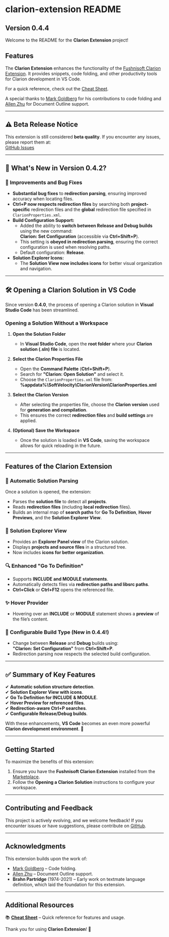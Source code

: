 # clarion-extension README  
## Version 0.4.4  

Welcome to the README for the **Clarion Extension** project!  

## Features  

The **Clarion Extension** enhances the functionality of the [Fushnisoft Clarion Extension](https://marketplace.visualstudio.com/items?itemName=Fushnisoft.Clarion). It provides snippets, code folding, and other productivity tools for Clarion development in VS Code.  

For a quick reference, check out the [Cheat Sheet](https://github.com/msarson/Clarion-Extension/blob/master/docs/CheatSheet.md).  

A special thanks to [Mark Goldberg](https://github.com/MarkGoldberg) for his contributions to code folding and [Allen Zhu](https://github.com/celeron533) for Document Outline support.  

---

## ⚠️ Beta Release Notice  
This extension is still considered **beta quality**. If you encounter any issues, please report them at:  
[GitHub Issues](https://github.com/msarson/Clarion-Extension/issues)

---

## 🚀 What's New in Version 0.4.2?  

### 🔧 **Improvements and Bug Fixes**  
- **Substantial bug fixes** to **redirection parsing**, ensuring improved accuracy when locating files.  
- **Ctrl+P now respects redirection files** by searching both **project-specific** redirection files and the **global** redirection file specified in `ClarionProperties.xml`.  
- **Build Configuration Support:**  
  - Added the ability to **switch between Release and Debug builds** using the new command:  
    **Clarion: Set Configuration** (accessible via **Ctrl+Shift+P**).  
  - This setting is **obeyed in redirection parsing**, ensuring the correct configuration is used when resolving paths.  
  - Default configuration: **Release**.  
- **Solution Explorer Icons:**  
  - The **Solution View now includes icons** for better visual organization and navigation.  

---

## 🛠 Opening a Clarion Solution in VS Code  

Since version **0.4.0**, the process of opening a Clarion solution in **Visual Studio Code** has been streamlined.  

### **Opening a Solution Without a Workspace**  

1. **Open the Solution Folder**  
   - In **Visual Studio Code**, open the **root folder** where your **Clarion solution (.sln) file** is located.  

2. **Select the Clarion Properties File**  
   - Open the **Command Palette** (**Ctrl+Shift+P**).  
   - Search for **"Clarion: Open Solution"** and select it.  
   - Choose the `ClarionProperties.xml` file from:  
     **%appdata%\SoftVelocity\ClarionVersion\ClarionProperties.xml**  

3. **Select the Clarion Version**  
   - After selecting the properties file, choose the **Clarion version** used for **generation and compilation**.  
   - This ensures the correct **redirection files** and **build settings** are applied.  

4. **(Optional) Save the Workspace**  
   - Once the solution is loaded in **VS Code**, saving the workspace allows for quick reloading in the future.  

---

## Features of the Clarion Extension  

### 📌 **Automatic Solution Parsing**  
Once a solution is opened, the extension:  
- Parses the **solution file** to detect all **projects**.  
- Reads **redirection files** (including **local redirection** files).  
- Builds an internal map of **search paths** for **Go To Definition**, **Hover Previews**, and the **Solution Explorer View**.  

### 📂 **Solution Explorer View**  
- Provides an **Explorer Panel view** of the Clarion solution.  
- Displays **projects and source files** in a structured tree.  
- Now includes **icons for better organization**.  

### 🔍 **Enhanced "Go To Definition"**  
- Supports **INCLUDE and MODULE statements**.  
- Automatically detects files via **redirection paths and libsrc paths**.  
- **Ctrl+Click** or **Ctrl+F12** opens the referenced file.  

### ✨ **Hover Provider**  
- Hovering over an **INCLUDE** or **MODULE** statement shows a **preview** of the file’s content.  

### 💪 **Configurable Build Type (New in 0.4.4!)**  
- Change between **Release** and **Debug** builds using:  
  **"Clarion: Set Configuration"** from **Ctrl+Shift+P**.  
- Redirection parsing now respects the selected build configuration.  

---

## ✅ Summary of Key Features  
✔ **Automatic solution structure detection**.  
✔ **Solution Explorer View with icons**.  
✔ **Go To Definition for INCLUDE & MODULE**.  
✔ **Hover Preview for referenced files**.  
✔ **Redirection-aware Ctrl+P searches**.  
✔ **Configurable Release/Debug builds**.  

With these enhancements, **VS Code** becomes an even more powerful **Clarion development environment**. 🚀  

---

## Getting Started  

To maximize the benefits of this extension:  
1. Ensure you have the **Fushnisoft Clarion Extension** installed from the [Marketplace](https://marketplace.visualstudio.com/items?itemName=Fushnisoft.Clarion).  
2. Follow the **Opening a Clarion Solution** instructions to configure your workspace.  

---

## Contributing and Feedback  

This project is actively evolving, and we welcome feedback! If you encounter issues or have suggestions, please contribute on [GitHub](https://github.com/msarson/Clarion-Extension).  

---

## Acknowledgments  

This extension builds upon the work of:  
- [Mark Goldberg](https://github.com/MarkGoldberg) – Code folding.  
- [Allen Zhu](https://github.com/celeron533) – Document Outline support.  
- **Brahn Partridge** (1974-2021) – Early work on textmate language definition, which laid the foundation for this extension.  

---

## Additional Resources  

📚 **[Cheat Sheet](https://github.com/msarson/Clarion-Extension/blob/master/docs/CheatSheet.md)** – Quick reference for features and usage.  

Thank you for using **Clarion Extension**! 🎉

